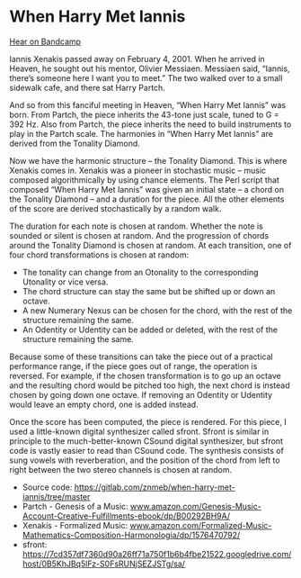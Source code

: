 # When Harry Met Iannis

[Hear on Bandcamp](https://algocompsynth.bandcamp.com/album/when-harry-met-iannis)

Iannis Xenakis passed away on February 4, 2001. When he arrived in Heaven, he sought out his mentor, Olivier Messiaen. Messiaen said, “Iannis, there’s someone here I want you to meet.” The two walked over to a small sidewalk cafe, and there sat Harry Partch.

And so from this fanciful meeting in Heaven, “When Harry Met Iannis” was born. From Partch, the piece inherits the 43-tone just scale, tuned to G = 392 Hz. Also from Partch, the piece inherits the need to build instruments to play in the Partch scale. The harmonies in “When Harry Met Iannis” are derived from the Tonality Diamond.

Now we have the harmonic structure – the Tonality Diamond. This is where Xenakis comes in. Xenakis was a pioneer in stochastic music – music composed algorithmically by using chance elements. The Perl script that composed “When Harry Met Iannis” was given an initial state – a chord on the Tonality Diamond – and a duration for the piece. All the other elements of the score are derived stochastically by a random walk.

The duration for each note is chosen at random. Whether the note is sounded or silent is chosen at random. And the progression of chords around the Tonality Diamond is chosen at random. At each transition, one of four chord transformations is chosen at random:

* The tonality can change from an Otonality to the corresponding Utonality or vice versa.
* The chord structure can stay the same but be shifted up or down an octave.
* A new Numerary Nexus can be chosen for the chord, with the rest of the structure remaining the same.
* An Odentity or Udentity can be added or deleted, with the rest of the structure remaining the same.

Because some of these transitions can take the piece out of a practical performance range, if the piece goes out of range, the operation is reversed. For example, if the chosen transformation is to go up an octave and the resulting chord would be pitched too high, the next chord is instead chosen by going down one octave. If removing an Odentity or Udentity would leave an empty chord, one is added instead.

Once the score has been computed, the piece is rendered. For this piece, I used a little-known digital synthesizer called sfront. Sfront is similar in principle to the much-better-known CSound digital synthesizer, but sfront code is vastly easier to read than CSound code. The synthesis consists of sung vowels with reverberation, and the position of the chord from left to right between the two stereo channels is chosen at random.

* Source code: https://gitlab.com/znmeb/when-harry-met-iannis/tree/master
* Partch - Genesis of a Music: www.amazon.com/Genesis-Music-Account-Creative-Fulfillments-ebook/dp/B00292BH9A/
* Xenakis - Formalized Music: www.amazon.com/Formalized-Music-Mathematics-Composition-Harmonologia/dp/1576470792/
* sfront: https://7cd357df7360d90a26ff71a750f1b6b4fbe21522.googledrive.com/host/0B5KhJBq5lFz-S0FsRUNjSEZJSTg/sa/
